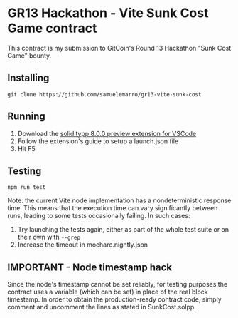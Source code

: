 # GR13 Hackathon - Vite Sunk Cost Game contract

This contract is my submission to GitCoin's Round 13 Hackathon "Sunk Cost Game" bounty.

## Installing

`git clone https://github.com/samuelemarro/gr13-vite-sunk-cost`

## Running

1. Download the [soliditypp 8.0.0 preview extension for VSCode](https://marketplace.visualstudio.com/items?itemName=ViteLabs.solppdebugger)
2. Follow the extension's guide to setup a launch.json file
3. Hit F5

## Testing

`npm run test`

Note: the current Vite node implementation has a nondeterministic response time. This means that the execution time can vary significantly between runs, leading to
some tests occasionally failing. In such cases:
1. Try launching the tests again, either as part of the whole test suite or on their own with `--grep`
2. Increase the timeout in mocharc.nightly.json

## IMPORTANT - Node timestamp hack

Since the node's timestamp cannot be set reliably, for testing purposes the contract uses a variable (which can be set) in place of the real block timestamp.
In order to obtain the production-ready contract code, simply comment and uncomment the lines as stated in SunkCost.solpp.